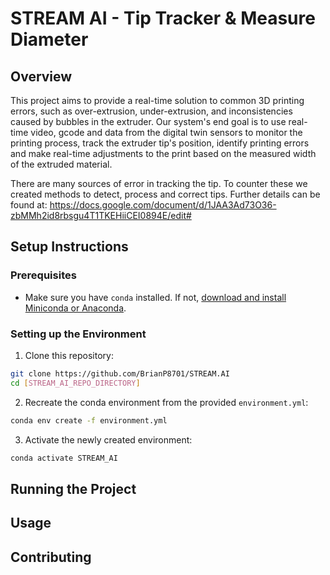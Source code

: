 # STREAM AI - Tip Tracker & Measure Diameter 
## Overview

This project aims to provide a real-time solution to common 3D printing errors, such as over-extrusion, under-extrusion, and inconsistencies caused by bubbles in the extruder. Our system's end goal is to use real-time video, gcode and data from the digital twin sensors to monitor the printing process, track the extruder tip's position, identify printing errors and make real-time adjustments to the print based on the measured width of the extruded material.

There are many sources of error in tracking the tip. To counter these we created methods to detect, process and correct tips. Further details can be found at: https://docs.google.com/document/d/1JAA3Ad73O36-zbMMh2id8rbsgu4T1TKEHiiCEI0894E/edit#

## Setup Instructions

### Prerequisites

- Make sure you have `conda` installed. If not, [download and install Miniconda or Anaconda](https://docs.conda.io/projects/conda/en/latest/user-guide/install/index.html).

### Setting up the Environment

1. Clone this repository:
```bash
git clone https://github.com/BrianP8701/STREAM.AI
cd [STREAM_AI_REPO_DIRECTORY]
```

2. Recreate the conda environment from the provided `environment.yml`:
```bash
conda env create -f environment.yml
```

3. Activate the newly created environment:
```bash
conda activate STREAM_AI
```

## Running the Project


## Usage


## Contributing
